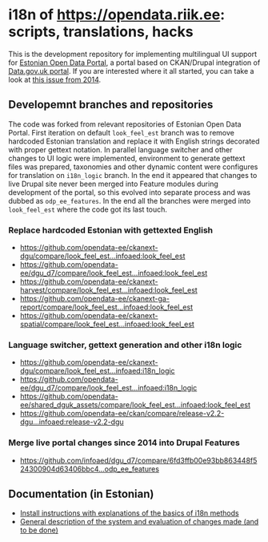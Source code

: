 # i18n of https://opendata.riik.ee: scripts, translations, hacks

This is the development repository for implementing multilingual UI support for [Estonian Open Data Portal](https://github.com/opendata-ee), a portal based on CKAN/Drupal integration of [Data.gov.uk portal](https://github.com/datagovuk/dgu-vagrant-puppet). If you are interested where it all started, you can take a look at [this issue from 2014](https://github.com/datagovuk/ckanext-dgu/issues/46).

## Developemnt branches and repositories

The code was forked from relevant repositories of Estonian Open Data Portal. First iteration on default `look_feel_est` branch was to remove hardcoded Estonian translation and replace it with English strings decorated with proper gettext notation. In parallel language switcher and other changes to UI logic were implemented, environment to generate gettext files was prepared, taxonomies and other dynamic content were configures for translation on `i18n_logic` branch. In the end it appeared that changes to live Drupal site never been merged into Feature modules during development of the portal, so this evolved into separate process and was dubbed as `odp_ee_features`. In the end all the branches were merged into `look_feel_est` where the code got its last touch.

### Replace hardcoded Estonian with gettexted English

* https://github.com/opendata-ee/ckanext-dgu/compare/look_feel_est...infoaed:look_feel_est
* https://github.com/opendata-ee/dgu_d7/compare/look_feel_est...infoaed:look_feel_est
* https://github.com/opendata-ee/ckanext-harvest/compare/look_feel_est...infoaed:look_feel_est
* https://github.com/opendata-ee/ckanext-ga-report/compare/look_feel_est...infoaed:look_feel_est
* https://github.com/opendata-ee/ckanext-spatial/compare/look_feel_est...infoaed:look_feel_est

### Language switcher, gettext generation and other i18n logic

* https://github.com/opendata-ee/ckanext-dgu/compare/look_feel_est...infoaed:i18n_logic
* https://github.com/opendata-ee/dgu_d7/compare/look_feel_est...infoaed:i18n_logic
* https://github.com/opendata-ee/shared_dguk_assets/compare/look_feel_est...infoaed:look_feel_est
* https://github.com/opendata-ee/ckan/compare/release-v2.2-dgu...infoaed:release-v2.2-dgu

### Merge live portal changes since 2014 into Drupal Features

* https://github.com/infoaed/dgu_d7/compare/6fd3ffb00e93bb863448f524300904d63406bbc4...odp_ee_features

## Documentation (in Estonian)

* [Install instructions with explanations of the basics of i18n methods](INSTALL.md)
* [General description of the system and evaluation of changes made (and to be done)](docs/README.md)